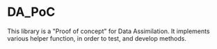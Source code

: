 # DA_PoC
This library is a "Proof of concept" for Data Assimilation. It implements various helper function, in order to test, and develop methods.
